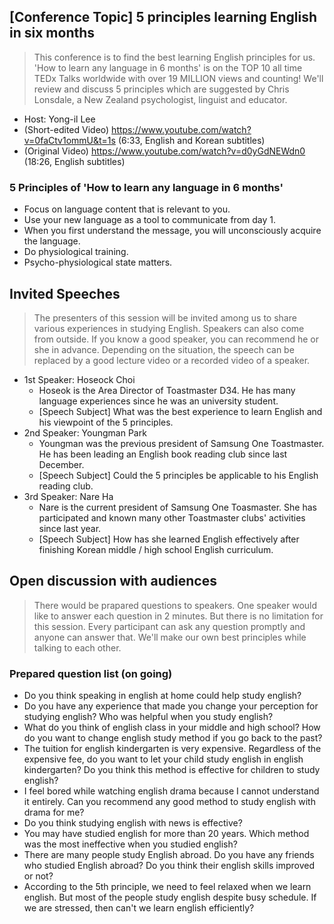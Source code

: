 ## [Conference Topic] 5 principles learning English in six months
> This conference is to find the best learning English principles for us. 'How to learn any language in 6 months' is on the TOP 10 all time TEDx Talks worldwide with over 19 MILLION views and counting! We'll review and discuss 5 principles which are suggested by Chris Lonsdale, a New Zealand psychologist, linguist and educator.
* Host: Yong-il Lee
* (Short-edited Video) https://www.youtube.com/watch?v=0faCtv1ommU&t=1s (6:33, English and Korean subtitles)
* (Original Video) https://www.youtube.com/watch?v=d0yGdNEWdn0 (18:26, English subtitles)
### 5 Principles of 'How to learn any language in 6 months'
* Focus on language content that is relevant to you.
* Use your new language as a tool to communicate from day 1.
* When you first understand the message, you will unconsciously acquire the language.
* Do physiological training.
* Psycho-physiological state matters.

## Invited Speeches
> The presenters of this session will be invited among us to share various experiences in studying English. Speakers can also come from outside. If you know a good speaker, you can recommend he or she in advance. Depending on the situation, the speech can be replaced by a good lecture video or a recorded video of a speaker.
* 1st Speaker: Hoseock Choi
  * Hoseok is the Area Director of Toastmaster D34. He has many language experiences since he was an university student.
  * [Speech Subject] What was the best experience to learn English and his viewpoint of the 5 principles.
* 2nd Speaker: Youngman Park
  * Youngman was the previous president of Samsung One Toastmaster. He has been leading an English book reading club since last December.
  * [Speech Subject] Could the 5 principles be applicable to his English reading club.
* 3rd Speaker: Nare Ha
  * Nare is the current president of Samsung One Toasmaster. She has participated and known many other Toastmaster clubs' activities since last year.
  * [Speech Subject] How has she learned English effectively after finishing Korean middle / high school English curriculum.

## Open discussion with audiences
> There would be prapared questions to speakers. One speaker would like to answer each question in 2 minutes. But there is no limitation for this session. Every participant can ask any question promptly and anyone can answer that. We'll make our own best principles while talking to each other.
### Prepared question list (on going)
* Do you think speaking in english at home could help study english?
* Do you have any experience that made you change your perception for studying english? Who was helpful when you study english?
* What do you think of english class in your middle and high school? How do you want to change english study method if you go back to the past?
* The tuition for english kindergarten is very expensive. Regardless of the expensive fee, do you want to let your child study english in english kindergarten? Do you think this method is effective for children to study english?
* I feel bored while watching english drama because I cannot understand it entirely. Can you recommend any good method to study english with drama for me?
* Do you think studying english with news is effective?
* You may have studied english for more than 20 years. Which method was the most ineffective when you studied english?
* There are many people study English abroad. Do you have any friends who studied English abroad? Do you think their english skills improved or not?
* According to the 5th principle, we need to feel relaxed when we learn english. But most of the people study english despite busy schedule. If we are stressed, then can't we learn english efficiently?
